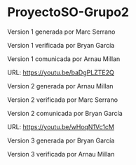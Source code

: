 # ProyectoSO-Grupo2
Version 1 generada por Marc Serrano  

Version 1 verificada por Bryan García

Version 1 comunicada por Arnau Millan 

URL: https://youtu.be/baDgPLZTE2Q


Version 2 generada por Arnau Millan 

Version 2 verificada por Marc Serrano

Version 2 comunicada por Bryan García

URL: https://youtu.be/wHoqN1Vc1cM


Version 3 generada por Bryan García

Version 3 verificada por Arnau Millan 
